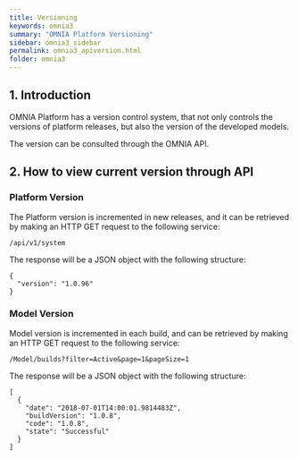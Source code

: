 ```yaml
---
title: Versioning
keywords: omnia3
summary: "OMNIA Platform Versioning"
sidebar: omnia3_sidebar
permalink: omnia3_apiversion.html
folder: omnia3
---
```


## 1. Introduction

OMNIA Platform has a version control system, that not only controls the versions of platform releases, but also the version of the developed models.

The version can be consulted through the OMNIA API.

## 2. How to view current version through API

### Platform Version

The Platform version is incremented in new releases, and it can be retrieved by making an HTTP GET request to the following service:

```
/api/v1/system
```

The response will be a JSON object with the following structure:

```
{
  "version": "1.0.96"
}
```

### Model Version

Model version is incremented in each build, and can be retrieved by making an HTTP GET request to the following service:

```
/Model/builds?filter=Active&page=1&pageSize=1
```

The response will be a JSON object with the following structure:

```
[
  {
    "date": "2018-07-01T14:00:01.9814483Z",
    "buildVersion": "1.0.8",
    "code": "1.0.8",
    "state": "Successful"
  }
]
```

